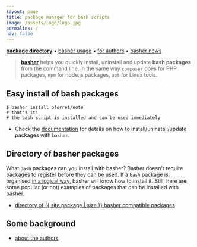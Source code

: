 ```yaml
---
layout: page
title: package manager for bash scripts
image: /assets/logo/logo.jpg
permalink: /
nav: false
---
```


**[package directory](/package)** &bull; 
[basher usage](/usage) &bull;
[for authors](/authors) &bull;
[basher news](/news)

> [**basher**](https://github.com/basherpm/basher) helps you quickly install, uninstall and update **bash packages** from the command line, in the same way `composer` does for PHP packages, `npm` for node.js packages, `apt` for Linux tools.

## Easy install of bash packages

```shell
$ basher install pforret/note
# that's it! 
# the bash script is installed and can be used immediately
```

* Check the [documentation](/documentation) for details on how to install/uninstall/update packages with `basher`.

## Directory of basher packages

What `bash` packages can you install with basher? Basher doesn't require packages to register before they can be used. If a `bash` package is organised [in a logical way](/authors), basher will know how to install it. Still, here are some popular (or not) examples of packages that can be installed with basher.

* [directory of {{ site.package | size }} basher compatible packages](/package)

## Some background

* [about the authors](/about)
